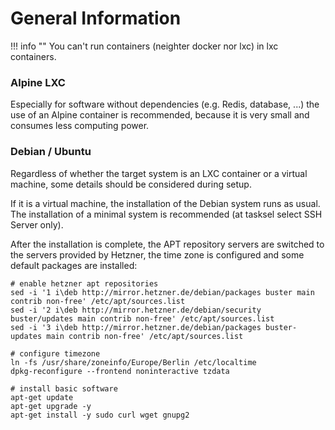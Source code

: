 # General Information

!!! info ""
    You can't run containers (neighter docker nor lxc) in lxc containers.

### Alpine LXC
Especially for software without dependencies (e.g. Redis, database, ...) the use of an Alpine container is recommended, because it is very small and consumes less computing power.

### Debian / Ubuntu
Regardless of whether the target system is an LXC container or a virtual machine, some details should be considered during setup.

If it is a virtual machine, the installation of the Debian system runs as usual. The installation of a minimal system is recommended (at tasksel select SSH Server only).

After the installation is complete, the APT repository servers are switched to the servers provided by Hetzner, the time zone is configured and some default packages are installed:
```shell
# enable hetzner apt repositories
sed -i '1 i\deb http://mirror.hetzner.de/debian/packages buster main contrib non-free' /etc/apt/sources.list
sed -i '2 i\deb http://mirror.hetzner.de/debian/security buster/updates main contrib non-free' /etc/apt/sources.list
sed -i '3 i\deb http://mirror.hetzner.de/debian/packages buster-updates main contrib non-free' /etc/apt/sources.list

# configure timezone
ln -fs /usr/share/zoneinfo/Europe/Berlin /etc/localtime
dpkg-reconfigure --frontend noninteractive tzdata

# install basic software
apt-get update
apt-get upgrade -y
apt-get install -y sudo curl wget gnupg2
```
